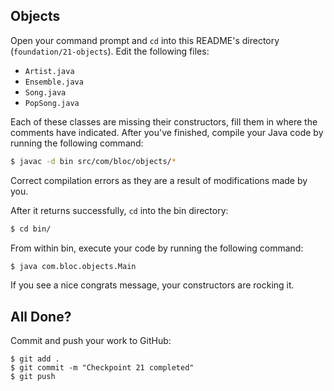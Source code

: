 ## Objects

Open your command prompt and `cd` into this README's directory (`foundation/21-objects`). Edit the following files:

* `Artist.java`
* `Ensemble.java`
* `Song.java`
* `PopSong.java`

Each of these classes are missing their constructors, fill them in where the comments have indicated. 
After you've finished, compile your Java code by running the following command:

```bash
$ javac -d bin src/com/bloc/objects/*
```

Correct compilation errors as they are a result of modifications made by you.

After it returns successfully, `cd` into the bin directory:

```bash
$ cd bin/
```

From within bin, execute your code by running the following command:

```bash
$ java com.bloc.objects.Main
```

If you see a nice congrats message, your constructors are rocking it.

## All Done?

Commit and push your work to GitHub:

```bash(/Users/your_user_name/where/you/keep/your/work/android-source)
$ git add .
$ git commit -m "Checkpoint 21 completed"
$ git push
```